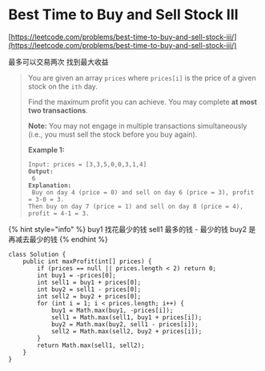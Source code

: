 # Best Time to Buy and Sell Stock III

[https://leetcode.com/problems/best-time-to-buy-and-sell-stock-iii/](https://leetcode.com/problems/best-time-to-buy-and-sell-stock-iii/)

最多可以交易两次 找到最大收益

> You are given an array `prices` where `prices[i]` is the price of a given stock on the `ith` day.
>
> Find the maximum profit you can achieve. You may complete **at most two transactions**.
>
> **Note:** You may not engage in multiple transactions simultaneously (i.e., you must sell the stock before you buy again).
>
> &#x20;
>
> **Example 1:**
>
> <pre><code>Input: prices = [3,3,5,0,0,3,1,4]
> <strong>Output:
> </strong> 6
> <strong>Explanation:
> </strong> Buy on day 4 (price = 0) and sell on day 6 (price = 3), profit = 3-0 = 3.
> Then buy on day 7 (price = 1) and sell on day 8 (price = 4), profit = 4-1 = 3.</code></pre>

{% hint style="info" %}
buy1 找花最少的钱 sell1 最多的钱 - 最少的钱 buy2 是 再减去最少的钱&#x20;
{% endhint %}

```
class Solution {
    public int maxProfit(int[] prices) {
        if (prices == null || prices.length < 2) return 0;
        int buy1 = -prices[0];
        int sell1 = buy1 + prices[0];
        int buy2 = sell1 - prices[0];
        int sell2 = buy2 + prices[0];
        for (int i = 1; i < prices.length; i++) {
            buy1 = Math.max(buy1, -prices[i]);
            sell1 = Math.max(sell1, buy1 + prices[i]);
            buy2 = Math.max(buy2, sell1 - prices[i]);
            sell2 = Math.max(sell2, buy2 + prices[i]);
        }
        return Math.max(sell1, sell2);
    }
}
```

